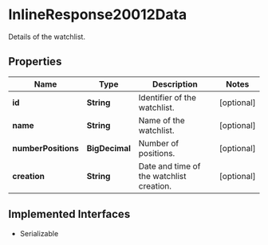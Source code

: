 

# InlineResponse20012Data

Details of the watchlist.

## Properties

Name | Type | Description | Notes
------------ | ------------- | ------------- | -------------
**id** | **String** | Identifier of the watchlist. |  [optional]
**name** | **String** | Name of the watchlist. |  [optional]
**numberPositions** | **BigDecimal** | Number of positions. |  [optional]
**creation** | **String** | Date and time of the watchlist creation. |  [optional]


## Implemented Interfaces

* Serializable


